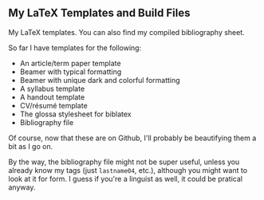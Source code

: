 ## My LaTeX Templates and Build Files

My LaTeX templates. You can also find my compiled bibliography sheet.

So far I have templates for the following:
+ An article/term paper template
+ Beamer with typical formatting
+ Beamer with unique dark and colorful formatting
+ A syllabus template
+ A handout template
+ CV/résumé template
+ The glossa stylesheet for biblatex
+ Bibliography file


Of course, now that these are on Github, I'll probably be beautifying them a bit as I go on.

By the way, the bibliography file might not be super useful, unless you already know my tags (just `lastname04`, etc.), although you might want to look at it for form. I guess if you're a linguist as well, it could be pratical anyway.
